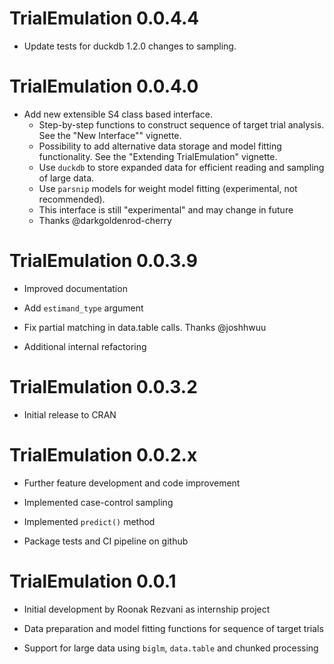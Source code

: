 # TrialEmulation 0.0.4.4

* Update tests for duckdb 1.2.0 changes to sampling.

# TrialEmulation 0.0.4.0

* Add new extensible S4 class based interface.
  - Step-by-step functions to construct sequence of target trial analysis. See the "New Interface"" vignette.
  - Possibility to add alternative data storage and model fitting functionality. See the "Extending TrialEmulation"
   vignette.
  - Use `duckdb` to store expanded data for efficient reading and sampling of large data.
  - Use `parsnip` models for weight model fitting (experimental, not recommended).
  - This interface is still "experimental" and may change in future
  - Thanks @darkgoldenrod-cherry

# TrialEmulation 0.0.3.9

* Improved documentation

* Add `estimand_type` argument

* Fix partial matching in data.table calls. Thanks @joshhwuu

* Additional internal refactoring

# TrialEmulation 0.0.3.2

* Initial release to CRAN

# TrialEmulation 0.0.2.x

* Further feature development and code improvement

* Implemented case-control sampling

* Implemented `predict()` method

* Package tests and CI pipeline on github

# TrialEmulation 0.0.1

* Initial development by Roonak Rezvani as internship project

* Data preparation and model fitting functions for sequence of target trials

* Support for large data using `biglm`, `data.table` and chunked processing
